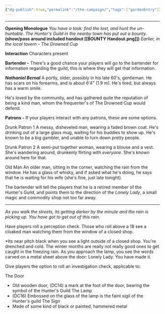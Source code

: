 ```yaml
---
{"dg-publish":true,"permalink":"/the-campaign/","tags":["gardenEntry"]}
---
```


****
**Opening Monologue**
*You have a task: find the lost, and hunt the un-huntable. The Hunter's Guild in the nearby town has put out a bounty.* **(show/pass around included handout [[BOUNTY Handout.png]])** *Earlier, in the local tavern - The Drowned Cup*

**Interaction**
Characters present

**Bartender -**
There's a good chance your players will go to the bartender for information regarding the guild, this is where they will get that information.

***Nathaniel Bernal***
A portly, older, possibly in his late 60's, gentleman. He has scars on his forearms, and is about 6'4" (1.9 m). He's tired, but always has a warm smile.

He's loved by the community, and has gathered quite the reputation of being a kind man, whom the frequenter's of The Drowned Cup would defend.


**Patrons -**
If your players interact with any patrons, these are some options.

Drunk Patron 1
A messy, disheveled man, wearing a faded brown coat. He's drinking out of a large glass mug, waiting for his buddies to show up. He's known to be a big gambler, and unable to turn down pretty people.

Drunk Patron 2
A semi-put together woman, wearing a blouse and a vest. She's wandering around, drunkenly flirting with *everyone*. She's known around here for that.

Old Man
An older man, sitting in the corner, watching the rain from the window. He has a glass of whisky, and if asked what he's doing, he says that he is waiting for his wife (she's fine, just late tonight).


The bartender will tell the players that he is a retired member of the Hunter's Guild, and points them to the direction of the *Lonely Lady*, a small magic and commodity shop not too far away.

****
*As you walk the streets, its getting darker by the minute and the rain is picking up. You have got to get out of this rain.*

Have players roll a perception check. Those who roll above a 18 see a cloaked man watching them from the window of a closed shop.

*Its near pitch black when you see a light outside of a closed shop. You're drenched and cold. The winter months are really not really good ones to get caught in the freezing rain.
As you approach the lamp, you see the words carved on a metal sheet above the door: Lonely Lady. You have made it.

Give players the option to roll an investigation check, applicable to:

The Door
- Old wooden door, (DC14) a mark at the foot of the door, bearing the symbol of the Hunter's Guild
The Lamp
- (DC16) Embossed on the glass of the lamp is the faint sigil of the Hunter's guild
The Sign
- Made of some kind of black or painted, hammered metal
